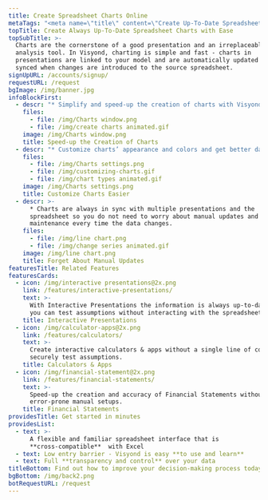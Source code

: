 ```yaml
---
title: Create Spreadsheet Charts Online
metaTags: "<meta name=\"title\" content=\"Create Up-To-Date Spreadsheet Charts Online with Ease\">\r\n\r\n<meta name=\"description\" content=\"In Visyond, charting is simple and fast -  create spreadsheets charts online and link presentations to your model. Charts sare automatically updated and synced when changes are introduced to the source spreadsheet.\">\r\n\r\n<meta name=\"keywords\" content=\"create chart online, spreadsheet chart\">"
topTitle: Create Always Up-To-Date Spreadsheet Charts with Ease
topSubTitle: >-
  Charts are the cornerstone of a good presentation and an irreplaceable
  analysis tool. In Visyond, charting is simple and fast - charts in
  presentations are linked to your model and are automatically updated and
  synced when changes are introduced to the source spreadsheet.
signUpURL: /accounts/signup/
requestURL: /request
bgImage: /img/banner.jpg
infoBlockFirst:
  - descr: "* Simplify and speed-up the creation of charts with Visyond’s intuitive interface\r\n* Pick from a wide variety of chart types - from familiar Bars and Pies to Waterfall charts\r\n* Export charts or place them inside Visyond’s presentation instantly\r\n"
    files:
      - file: /img/Charts window.png
      - file: /img/create charts animated.gif
    image: /img/Charts window.png
    title: Speed-up the Creation of Charts
  - descr: "* Customize charts’ appearance and colors and get better data visualizations\r\n* Easily group data sets and organize data within the chart\r\n"
    files:
      - file: /img/Charts settings.png
      - file: /img/customizing-charts.gif
      - file: /img/chart types animated.gif
    image: /img/Charts settings.png
    title: Customize Charts Easier
  - descr: >-
      * Charts are always in sync with multiple presentations and the
      spreadsheet so you do not need to worry about manual updates and chart
      maintenance every time the data changes.
    files:
      - file: /img/line chart.png
      - file: /img/change series animated.gif
    image: /img/line chart.png
    title: Forget About Manual Updates
featuresTitle: Related Features
featuresCards:
  - icon: /img/interactive presentations@2x.png
    link: /features/interactive-presentations/
    text: >-
      With Interactive Presentations the information is always up-to-date, and
      you can test assumptions without interacting with the spreadsheet.
    title: Interactive Presentations
  - icon: /img/calculator-apps@2x.png
    link: /features/calculators/
    text: >-
      Create interactive calculators & apps without a single line of code and
      securely test assumptions.
    title: Calculators & Apps
  - icon: /img/financial-statement@2x.png
    link: /features/financial-statements/
    text: >-
      Speed-up the creation and accuracy of Financial Statements without long
      error-prone manual setups.
    title: Financial Statements
providesTitle: Get started in minutes
providesList:
  - text: >-
      A flexible and familiar spreadsheet interface that is
      **cross-compatible**  with Excel
  - text: Low entry barrier - Visyond is easy **to use and learn**
  - text: Full **transparency and control** over your data
titleBottom: Find out how to improve your decision-making process today
bgBottom: /img/back2.png
botRequestURL: /request
---
```


